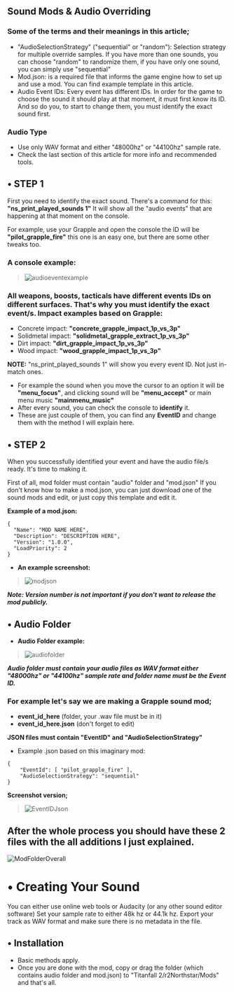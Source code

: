 ## **Sound Mods & Audio Overriding**
### Some of the terms and their meanings in this article;
* "AudioSelectionStrategy" ("sequential" or "random"): Selection strategy for multiple override samples.
If you have more than one sounds, you can choose "random" to randomize them, if you have only one sound, you can simply use "sequential"
* Mod.json: is a required file that informs the game engine how to set up and use a mod. You can find example template in this article.
* Audio Event IDs: Every event has different IDs.
In order for the game to choose the sound it should play at that moment, it must first know its ID.
And so do you, to start to change them, you must identify the exact sound first.

### Audio Type
* Use only WAV format and either "48000hz" or "44100hz" sample rate. 
* Check the last section of this article for more info and recommended tools.

## • STEP 1

First you need to identify the exact sound. There's a command for this: **"ns_print_played_sounds 1"**
It will show all the "audio events" that are happening at that moment on the console. 

For example, use your Grapple and open the console the ID will be **"pilot_grapple_fire"** this one is an easy one, but there are some other tweaks too.
### A console example:
> ![audioeventexample](https://raw.githubusercontent.com/rwynx/audio-overriding-northstar/main/Images/audioeventeample.png)

### All weapons, boosts, tacticals have different events IDs on different surfaces. That's why you must identify the exact event/s. Impact examples based on Grapple:
* Concrete impact: **"concrete_grapple_impact_1p_vs_3p"**
* Solidmetal impact: **"solidmetal_grapple_extract_1p_vs_3p"**
* Dirt impact: **"dirt_grapple_impact_1p_vs_3p"**
* Wood impact: **"wood_grapple_impact_1p_vs_3p"**

**NOTE:** "ns_print_played_sounds 1" will show you every event ID. Not just in-match ones.
* For example the sound when you move the cursor to an option it will be **"menu_focus"**, and clicking sound will be **"menu_accept"** or main menu music **"mainmenu_music"**
* After every sound, you can check the console to **identify** it.
* These are just couple of them, you can find any **EventID** and change them with the method I will explain here.

## • STEP 2
When you successfully identified your event and have the audio file/s ready. It's time to making it.

First of all, mod folder must contain "audio" folder and "mod.json"
If you don't know how to make a mod.json, you can just download one of the sound mods and edit, or just copy this template and edit it.

**Example of a mod.json:**
```
{
  "Name": "MOD NAME HERE",
  "Description": "DESCRIPTION HERE",
  "Version": "1.0.0",
  "LoadPriority": 2
}
```

* **An example screenshot:**
>![modjson](https://raw.githubusercontent.com/rwynx/audio-overriding-northstar/main/Images/eventjsonexample.png)

***Note: Version number is not important if you don't want to release the mod publicly.***

## • Audio Folder
* **Audio Folder example:**
>![audiofolder](https://raw.githubusercontent.com/rwynx/audio-overriding-northstar/main/Images/audiofolder2.png)

***Audio folder must contain your audio files as WAV format either "48000hz" or "44100hz" sample rate and folder name must be the Event ID.***

### **For example let's say we are making a Grapple sound mod;**
 
* **event_id_here** (folder, your .wav file must be in it)
* **event_id_here.json** (don't forget to edit)

**JSON files must contain "EventID" and "AudioSelectionStrategy"**
* Example .json based on this imaginary mod:
```
{
	"EventId": [ "pilot_grapple_fire" ],
	"AudioSelectionStrategy": "sequential"
}
```

**Screenshot version;**
>![EventIDJson](https://raw.githubusercontent.com/rwynx/audio-overriding-northstar/main/Images/grappleeventexample.png)


## **After the whole process you should have these 2 files with the all additions I just explained.**
![ModFolderOverall](https://raw.githubusercontent.com/rwynx/audio-overriding-northstar/main/Images/ModFolderOverall.png)

# • Creating Your Sound
You can either use online web tools or Audacity (or any other sound editor software)
Set your sample rate to either 48k hz or 44.1k hz. Export your track as WAV format and make sure there is no metadata in the file. 

## • Installation 
* Basic methods apply.
* Once you are done with the mod, copy or drag the folder (which contains audio folder and mod.json) to "Titanfall 2/r2Northstar/Mods" and that's all.
